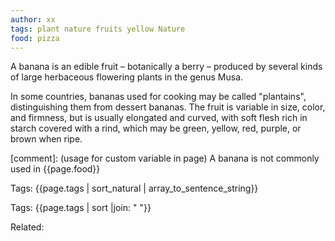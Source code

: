 ```yaml
---
author: xx
tags: plant nature fruits yellow Nature
food: pizza
---
```

A banana is an edible fruit – botanically a berry – produced by several kinds
of large herbaceous flowering plants in the genus Musa.

In some countries, bananas used for cooking may be called "plantains",
distinguishing them from dessert bananas. The fruit is variable in size, color,
and firmness, but is usually elongated and curved, with soft flesh rich in
starch covered with a rind, which may be green, yellow, red, purple, or brown
when ripe.

[comment]: (usage for custom variable in page)
A banana is not commonly used in {{page.food}}

Tags: {{page.tags | sort_natural | array_to_sentence_string}}

Tags: {{page.tags | sort |join: " "}}

Related: 
